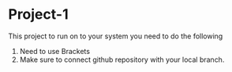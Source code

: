 # Project-1

This project to run on to your system you need to do the following

1. Need to use Brackets
2. Make sure to connect github repository with your local branch.